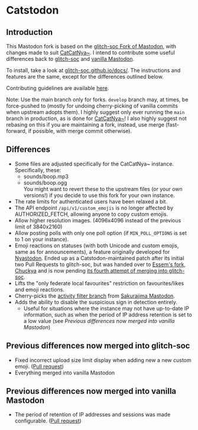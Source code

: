 # Catstodon

## Introduction

This Mastodon fork is based on the [glitch-soc Fork of Mastodon](https://github.com/glitch-soc/mastodon), with changes
made to suit [CatCatNya~](https://catcatnya.com).
I intend to contribute some useful differences back to [glitch-soc](https://github.com/glitch-soc/mastodon)
and [vanilla Mastodon](https://github.com/mastodon/mastodon).

To install, take a look at [glitch-soc.github.io/docs/](https://glitch-soc.github.io/docs/). The instructions and
features are the same, except for the differences outlined below.

Contributing guidelines are available [here](CONTRIBUTING.md).

Note: Use the main branch only for forks. `develop` branch may, at times,
be force-pushed to (mostly for undoing cherry-picking of vanilla commits when upstream adopts them).
I highly suggest only ever running the `main` branch in production, as is done for [CatCatNya~](https://catcatnya.com)!
I also highly suggest not rebasing on this if you are maintaining a fork,
instead, use merge (fast-forward, if possible, with merge commit otherwise).

## Differences

- Some files are adjusted specifically for the CatCatNya~ instance. Specifically, these:
  - sounds/boop.mp3
  - sounds/boop.ogg
    <br>You might want to revert these to the upstream files (or your own versions!) if you decide to use this fork for
    your own instance.
- The rate limits for authenticated users have been relaxed a bit.
- The API endpoint `/api/v1/custom_emojis` is no longer affected by AUTHORIZED_FETCH, allowing anyone to copy custom
  emojis.
- Allow higher resolution images. (4096x4096 instead of the previous limit of 3840x2160)
- Allow posting polls with only one poll option (if `MIN_POLL_OPTIONS` is set to 1 on your instance).
- Emoji reactions on statuses (with both Unicode and custom emojis, same as for announcements), a feature originally
  developed for [Nyastodon](https://git.bsd.gay/fef/nyastodon).
  Ended up as a Catstodon-maintained patch after its initial two Pull Requests to glitch-soc, but was handed over
  to [Essem's fork, Chuckya](https://github.com/TheEssem/mastodon) and is now
  pending [its fourth attempt of merging into glitch-soc](https://github.com/glitch-soc/mastodon/pull/2462).
- Lifts the "only federate local favourites" restriction on favourites/likes and emoji reactions.
- Cherry-picks the
  [activity filter branch](https://github.com/chikorita157/mastodon-sakura/tree/newmain-tmp3-noellabo-filtering)
  from [Sakurajima Mastodon](https://github.com/chikorita157/mastodon-sakura).
- Adds the ability to disable the suspicious sign in detection entirely.
  - Useful for situations where the instance may not have up-to-date IP information, such as when the period of IP
    address retention is set to a low value (see _Previous differences now merged into vanilla Mastodon_)

## Previous differences now merged into glitch-soc

- Fixed incorrect upload size limit display when adding new a new custom
  emoji. ([Pull request](https://github.com/glitch-soc/mastodon/pull/1763))
- Everything merged into vanilla Mastodon

## Previous differences now merged into vanilla Mastodon

- The period of retention of IP addresses and sessions was made
  configurable. ([Pull request](https://github.com/mastodon/mastodon/pull/18757))
